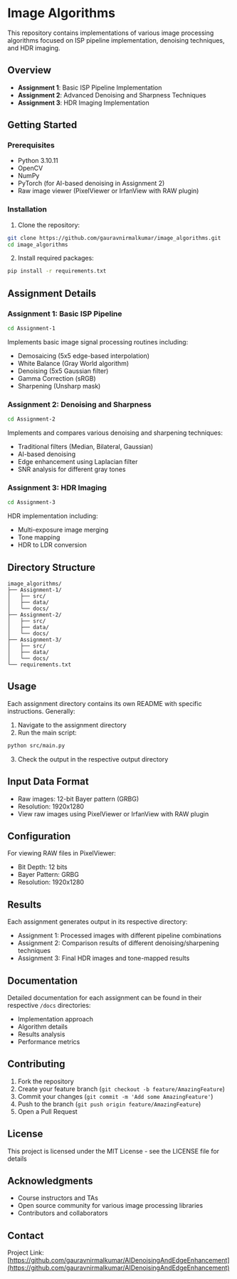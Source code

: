 # Image Algorithms

This repository contains implementations of various image processing algorithms focused on ISP pipeline implementation, denoising techniques, and HDR imaging.

## Overview

- **Assignment 1**: Basic ISP Pipeline Implementation
- **Assignment 2**: Advanced Denoising and Sharpness Techniques
- **Assignment 3**: HDR Imaging Implementation

## Getting Started

### Prerequisites

- Python 3.10.11
- OpenCV
- NumPy
- PyTorch (for AI-based denoising in Assignment 2)
- Raw image viewer (PixelViewer or IrfanView with RAW plugin)

### Installation

1. Clone the repository:
```bash
git clone https://github.com/gauravnirmalkumar/image_algorithms.git
cd image_algorithms
```

2. Install required packages:
```bash
pip install -r requirements.txt
```

## Assignment Details

### Assignment 1: Basic ISP Pipeline
```bash
cd Assignment-1
```
Implements basic image signal processing routines including:
- Demosaicing (5x5 edge-based interpolation)
- White Balance (Gray World algorithm)
- Denoising (5x5 Gaussian filter)
- Gamma Correction (sRGB)
- Sharpening (Unsharp mask)

### Assignment 2: Denoising and Sharpness
```bash
cd Assignment-2
```
Implements and compares various denoising and sharpening techniques:
- Traditional filters (Median, Bilateral, Gaussian)
- AI-based denoising
- Edge enhancement using Laplacian filter
- SNR analysis for different gray tones

### Assignment 3: HDR Imaging
```bash
cd Assignment-3
```
HDR implementation including:
- Multi-exposure image merging
- Tone mapping
- HDR to LDR conversion

## Directory Structure
```
image_algorithms/
├── Assignment-1/
│   ├── src/
│   ├── data/
│   └── docs/
├── Assignment-2/
│   ├── src/
│   ├── data/
│   └── docs/
├── Assignment-3/
│   ├── src/
│   ├── data/
│   └── docs/
└── requirements.txt
```

## Usage

Each assignment directory contains its own README with specific instructions. Generally:

1. Navigate to the assignment directory
2. Run the main script:
```bash
python src/main.py
```
3. Check the output in the respective output directory

## Input Data Format

- Raw images: 12-bit Bayer pattern (GRBG)
- Resolution: 1920x1280
- View raw images using PixelViewer or IrfanView with RAW plugin

## Configuration

For viewing RAW files in PixelViewer:
- Bit Depth: 12 bits
- Bayer Pattern: GRBG
- Resolution: 1920x1280

## Results

Each assignment generates output in its respective directory:
- Assignment 1: Processed images with different pipeline combinations
- Assignment 2: Comparison results of different denoising/sharpening techniques
- Assignment 3: Final HDR images and tone-mapped results

## Documentation

Detailed documentation for each assignment can be found in their respective `/docs` directories:
- Implementation approach
- Algorithm details
- Results analysis
- Performance metrics

## Contributing

1. Fork the repository
2. Create your feature branch (`git checkout -b feature/AmazingFeature`)
3. Commit your changes (`git commit -m 'Add some AmazingFeature'`)
4. Push to the branch (`git push origin feature/AmazingFeature`)
5. Open a Pull Request

## License

This project is licensed under the MIT License - see the LICENSE file for details

## Acknowledgments

- Course instructors and TAs
- Open source community for various image processing libraries
- Contributors and collaborators

## Contact

Project Link: [https://github.com/gauravnirmalkumar/AIDenoisingAndEdgeEnhancement](https://github.com/gauravnirmalkumar/AIDenoisingAndEdgeEnhancement)
